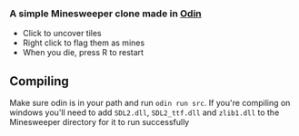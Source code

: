 ### A simple Minesweeper clone made in [Odin](https://odin-lang.org/)

- Click to uncover tiles
- Right click to flag them as mines
- When you die, press R to restart

## Compiling
Make sure odin is in your path and run `odin run src`. If you're compiling on windows you'll need to add `SDL2.dll`, `SDL2_ttf.dll` and `zlib1.dll` to the Minesweeper directory for it to run successfully
